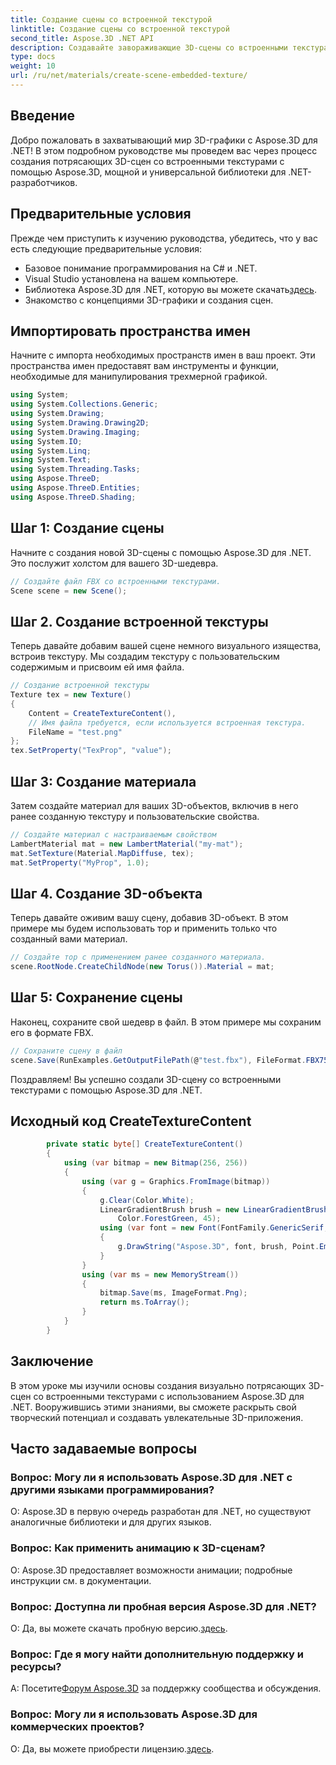 ```yaml
---
title: Создание сцены со встроенной текстурой
linktitle: Создание сцены со встроенной текстурой
second_title: Aspose.3D .NET API
description: Создавайте завораживающие 3D-сцены со встроенными текстурами, используя Aspose.3D для .NET. Следуйте нашему пошаговому руководству, чтобы получить потрясающие результаты.
type: docs
weight: 10
url: /ru/net/materials/create-scene-embedded-texture/
---
```

## Введение
Добро пожаловать в захватывающий мир 3D-графики с Aspose.3D для .NET! В этом подробном руководстве мы проведем вас через процесс создания потрясающих 3D-сцен со встроенными текстурами с помощью Aspose.3D, мощной и универсальной библиотеки для .NET-разработчиков.
## Предварительные условия
Прежде чем приступить к изучению руководства, убедитесь, что у вас есть следующие предварительные условия:
- Базовое понимание программирования на C# и .NET.
- Visual Studio установлена на вашем компьютере.
-  Библиотека Aspose.3D для .NET, которую вы можете скачать[здесь](https://releases.aspose.com/3d/net/).
- Знакомство с концепциями 3D-графики и создания сцен.
## Импортировать пространства имен
Начните с импорта необходимых пространств имен в ваш проект. Эти пространства имен предоставят вам инструменты и функции, необходимые для манипулирования трехмерной графикой.
```csharp
using System;
using System.Collections.Generic;
using System.Drawing;
using System.Drawing.Drawing2D;
using System.Drawing.Imaging;
using System.IO;
using System.Linq;
using System.Text;
using System.Threading.Tasks;
using Aspose.ThreeD;
using Aspose.ThreeD.Entities;
using Aspose.ThreeD.Shading;
```
## Шаг 1: Создание сцены
Начните с создания новой 3D-сцены с помощью Aspose.3D для .NET. Это послужит холстом для вашего 3D-шедевра.
```csharp
// Создайте файл FBX со встроенными текстурами.
Scene scene = new Scene();
```
## Шаг 2. Создание встроенной текстуры
Теперь давайте добавим вашей сцене немного визуального изящества, встроив текстуру. Мы создадим текстуру с пользовательским содержимым и присвоим ей имя файла.
```csharp
// Создание встроенной текстуры
Texture tex = new Texture()
{
    Content = CreateTextureContent(),
    // Имя файла требуется, если используется встроенная текстура.
    FileName = "test.png"
};
tex.SetProperty("TexProp", "value");
```
## Шаг 3: Создание материала
Затем создайте материал для ваших 3D-объектов, включив в него ранее созданную текстуру и пользовательские свойства.
```csharp
// Создайте материал с настраиваемым свойством
LambertMaterial mat = new LambertMaterial("my-mat");
mat.SetTexture(Material.MapDiffuse, tex);
mat.SetProperty("MyProp", 1.0);
```
## Шаг 4. Создание 3D-объекта
Теперь давайте оживим вашу сцену, добавив 3D-объект. В этом примере мы будем использовать тор и применить только что созданный вами материал.
```csharp
// Создайте тор с применением ранее созданного материала.
scene.RootNode.CreateChildNode(new Torus()).Material = mat;
```
## Шаг 5: Сохранение сцены
Наконец, сохраните свой шедевр в файл. В этом примере мы сохраним его в формате FBX.
```csharp
// Сохраните сцену в файл
scene.Save(RunExamples.GetOutputFilePath(@"test.fbx"), FileFormat.FBX7500ASCII);
```
Поздравляем! Вы успешно создали 3D-сцену со встроенными текстурами с помощью Aspose.3D для .NET.
## Исходный код CreateTextureContent
```csharp
        private static byte[] CreateTextureContent()
        {
            using (var bitmap = new Bitmap(256, 256))
            {
                using (var g = Graphics.FromImage(bitmap))
                {
                    g.Clear(Color.White);
                    LinearGradientBrush brush = new LinearGradientBrush(new Rectangle(0, 0, 128, 128), Color.Moccasin,
                        Color.ForestGreen, 45);
                    using (var font = new Font(FontFamily.GenericSerif, 40))
                    {
                        g.DrawString("Aspose.3D", font, brush, Point.Empty);
                    }
                }
                using (var ms = new MemoryStream())
                {
                    bitmap.Save(ms, ImageFormat.Png);
                    return ms.ToArray();
                }
            }
        }
```
## Заключение
В этом уроке мы изучили основы создания визуально потрясающих 3D-сцен со встроенными текстурами с использованием Aspose.3D для .NET. Вооружившись этими знаниями, вы сможете раскрыть свой творческий потенциал и создавать увлекательные 3D-приложения.

## Часто задаваемые вопросы

### Вопрос: Могу ли я использовать Aspose.3D для .NET с другими языками программирования?
О: Aspose.3D в первую очередь разработан для .NET, но существуют аналогичные библиотеки и для других языков.
### Вопрос: Как применить анимацию к 3D-сценам?
О: Aspose.3D предоставляет возможности анимации; подробные инструкции см. в документации.
### Вопрос: Доступна ли пробная версия Aspose.3D для .NET?
 О: Да, вы можете скачать пробную версию.[здесь](https://releases.aspose.com/).
### Вопрос: Где я могу найти дополнительную поддержку и ресурсы?
 А: Посетите[Форум Aspose.3D](https://forum.aspose.com/c/3d/18) за поддержку сообщества и обсуждения.
### Вопрос: Могу ли я использовать Aspose.3D для коммерческих проектов?
 О: Да, вы можете приобрести лицензию.[здесь](https://purchase.aspose.com/buy).